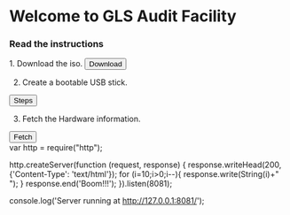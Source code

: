 # Welcome to GLS Audit Facility



### Read the instructions
<html>
1. Download the iso. 

  <body>
    <button onclick="window.location.href='https://www.redhat.com';">
      Download
    </button>
  </body>
  <br>

2. Create a bootable USB stick.
  
  <body>
    <button onclick="window.location.href='https://www.redhat.com';">
      Steps
    </button>
  </body>
  <br>

3. Fetch the Hardware information.

  <body>
    <button onclick="window.location.href='https://www.redhat.com';">
      Fetch
    </button>
  </body>
  <br>
  var http = require("http");

http.createServer(function (request, response) {
  response.writeHead(200, {'Content-Type': 'text/html'});
  for (i=10;i>0;i--){
      response.write(String(i)+"<br />");
  }
  response.end('Boom!!!');
}).listen(8081);

console.log('Server running at http://127.0.0.1:8081/');
  
  
  
</html>
